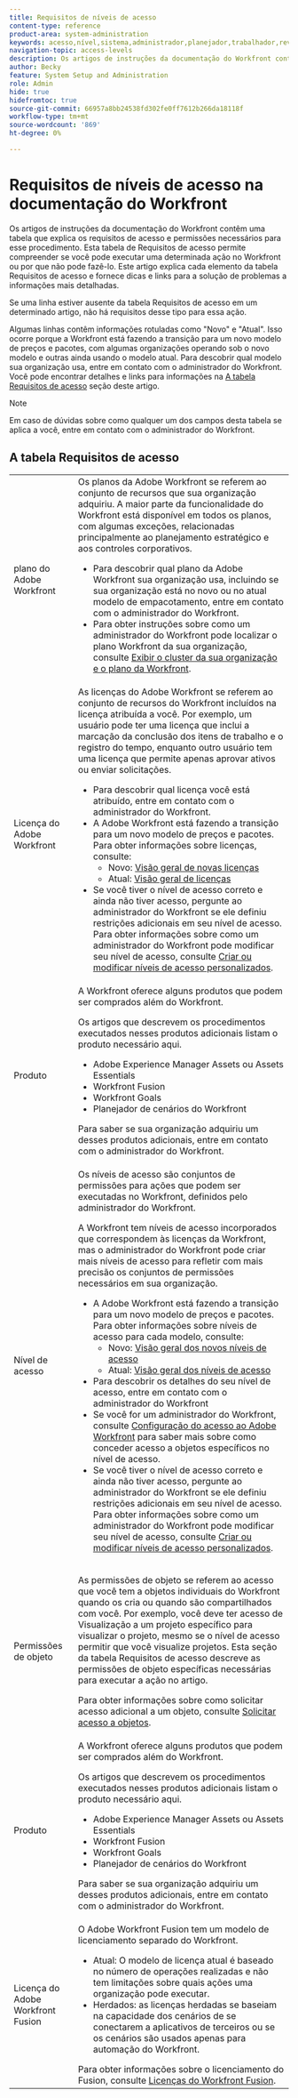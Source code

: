 ```yaml
---
title: Requisitos de níveis de acesso
content-type: reference
product-area: system-administration
keywords: acesso,nível,sistema,administrador,planejador,trabalhador,revisor,solicitante,externo,usuário
navigation-topic: access-levels
description: Os artigos de instruções da documentação do Workfront contêm uma tabela que explica o acesso e as permissões necessárias para esse procedimento. Este artigo explica a tabela de requisitos de acesso com mais detalhes e contém links para obter mais informações.
author: Becky
feature: System Setup and Administration
role: Admin
hide: true
hidefromtoc: true
source-git-commit: 66957a8bb24538fd302fe0ff7612b266da18118f
workflow-type: tm+mt
source-wordcount: '869'
ht-degree: 0%

---
```


# Requisitos de níveis de acesso na documentação do Workfront

Os artigos de instruções da documentação do Workfront contêm uma tabela que explica os requisitos de acesso e permissões necessários para esse procedimento. Esta tabela de Requisitos de acesso permite compreender se você pode executar uma determinada ação no Workfront ou por que não pode fazê-lo. Este artigo explica cada elemento da tabela Requisitos de acesso e fornece dicas e links para a solução de problemas a informações mais detalhadas.

Se uma linha estiver ausente da tabela Requisitos de acesso em um determinado artigo, não há requisitos desse tipo para essa ação.

Algumas linhas contêm informações rotuladas como &quot;Novo&quot; e &quot;Atual&quot;. Isso ocorre porque a Workfront está fazendo a transição para um novo modelo de preços e pacotes, com algumas organizações operando sob o novo modelo e outras ainda usando o modelo atual. Para descobrir qual modelo sua organização usa, entre em contato com o administrador do Workfront. Você pode encontrar detalhes e links para informações na [A tabela Requisitos de acesso](#the-access-requirements-table) seção deste artigo.

>[!NOTE]
>
>Em caso de dúvidas sobre como qualquer um dos campos desta tabela se aplica a você, entre em contato com o administrador do Workfront.

## A tabela Requisitos de acesso

<table style="table-layout:auto"> 
 <col> 
 <col> 
 <tbody> 
  <tr> 
   <td role="rowheader">plano do Adobe Workfront</td> 
   <td> Os planos da Adobe Workfront se referem ao conjunto de recursos que sua organização adquiriu. A maior parte da funcionalidade do Workfront está disponível em todos os planos, com algumas exceções, relacionadas principalmente ao planejamento estratégico e aos controles corporativos. 
   <ul><li>Para descobrir qual plano da Adobe Workfront sua organização usa, incluindo se sua organização está no novo ou no atual modelo de empacotamento, entre em contato com o administrador do Workfront.</li>
   <li>Para obter instruções sobre como um administrador do Workfront pode localizar o plano Workfront da sua organização, consulte <a href="/help/quicksilver/administration-and-setup/get-started-wf-administration/firewall-overview.md#view-your-organizations-cluster-and-workfront-plan" class="MCXref xref">Exibir o cluster da sua organização e o plano da Workfront</a>.</li></ul> </td> 
  </tr> 
  <tr> 
   <td role="rowheader">Licença do Adobe Workfront</td> 
   <td> As licenças do Adobe Workfront se referem ao conjunto de recursos do Workfront incluídos na licença atribuída a você. Por exemplo, um usuário pode ter uma licença que inclui a marcação da conclusão dos itens de trabalho e o registro do tempo, enquanto outro usuário tem uma licença que permite apenas aprovar ativos ou enviar solicitações. <p> 
   <ul>
   <li>Para descobrir qual licença você está atribuído, entre em contato com o administrador do Workfront.</li>
   <li>A Adobe Workfront está fazendo a transição para um novo modelo de preços e pacotes. Para obter informações sobre licenças, consulte:
   <ul>
   <li>Novo: <a href="/help/quicksilver/administration-and-setup/add-users/how-access-levels-work/licenses-overview.md" class="MCXref xref">Visão geral de novas licenças</a></li>
   <li>Atual: <a href="/help/quicksilver/administration-and-setup/add-users/access-levels-and-object-permissions/wf-licenses.md" class="MCXref xref">Visão geral de licenças</a></li></ul></li>
   <li>Se você tiver o nível de acesso correto e ainda não tiver acesso, pergunte ao administrador do Workfront se ele definiu restrições adicionais em seu nível de acesso. Para obter informações sobre como um administrador do Workfront pode modificar seu nível de acesso, consulte <a href="../../../administration-and-setup/add-users/configure-and-grant-access/create-modify-access-levels.md" class="MCXref xref">Criar ou modificar níveis de acesso personalizados</a>.
   </ul>
      </p> </td> 
  </tr> 
  <tr> 
   <td role="rowheader">Produto</td> 
   <td>A Workfront oferece alguns produtos que podem ser comprados além do Workfront.
   <p>Os artigos que descrevem os procedimentos executados nesses produtos adicionais listam o produto necessário aqui.</p>
   <ul>
   <li>Adobe Experience Manager Assets ou Assets Essentials </li>
   <li>Workfront Fusion</li>
   <li>Workfront Goals</li>
   <li>Planejador de cenários do Workfront</li>
   </ul>
   <p>Para saber se sua organização adquiriu um desses produtos adicionais, entre em contato com o administrador do Workfront.</p></td> 
  </tr> 
  <tr> 
   <td role="rowheader">Nível de acesso</td> 
   <td> Os níveis de acesso são conjuntos de permissões para ações que podem ser executadas no Workfront, definidos pelo administrador do Workfront. <p>A Workfront tem níveis de acesso incorporados que correspondem às licenças da Workfront, mas o administrador do Workfront pode criar mais níveis de acesso para refletir com mais precisão os conjuntos de permissões necessários em sua organização.</p>
   <ul>
    <li>A Adobe Workfront está fazendo a transição para um novo modelo de preços e pacotes. Para obter informações sobre níveis de acesso para cada modelo, consulte:
   <ul>
   <li>Novo: <a href="/help/quicksilver/administration-and-setup/add-users/how-access-levels-work/access-level-overview.md" class="MCXref xref">Visão geral dos novos níveis de acesso</a></li>
   <li>Atual: <a href="/help/quicksilver/administration-and-setup/add-users/access-levels-and-object-permissions/access-levels-overview.md" class="MCXref xref">Visão geral dos níveis de acesso</a></li></ul></li>
    <li>Para descobrir os detalhes do seu nível de acesso, entre em contato com o administrador do Workfront</li>
    <li>Se você for um administrador do Workfront, consulte <a href="../../../administration-and-setup/add-users/configure-and-grant-access/configure-access.md" class="MCXref xref">Configuração do acesso ao Adobe Workfront</a> para saber mais sobre como conceder acesso a objetos específicos no nível de acesso.</li>  
   <li>Se você tiver o nível de acesso correto e ainda não tiver acesso, pergunte ao administrador do Workfront se ele definiu restrições adicionais em seu nível de acesso. Para obter informações sobre como um administrador do Workfront pode modificar seu nível de acesso, consulte <a href="../../../administration-and-setup/add-users/configure-and-grant-access/create-modify-access-levels.md" class="MCXref xref">Criar ou modificar níveis de acesso personalizados</a>.</li>
    </td>
  </tr> 
  <tr> 
   <td role="rowheader">Permissões de objeto</td> 
   <td><p>As permissões de objeto se referem ao acesso que você tem a objetos individuais do Workfront quando os cria ou quando são compartilhados com você. Por exemplo, você deve ter acesso de Visualização a um projeto específico para visualizar o projeto, mesmo se o nível de acesso permitir que você visualize projetos. Esta seção da tabela Requisitos de acesso descreve as permissões de objeto específicas necessárias para executar a ação no artigo.</p>
   <p>Para obter informações sobre como solicitar acesso adicional a um objeto, consulte <a href="../../../workfront-basics/grant-and-request-access-to-objects/request-access.md" class="MCXref xref">Solicitar acesso a objetos</a>.</p></td> 
  </tr> 
  <tr> 
   <td role="rowheader">Produto</td> 
   <td>A Workfront oferece alguns produtos que podem ser comprados além do Workfront.
   <p>Os artigos que descrevem os procedimentos executados nesses produtos adicionais listam o produto necessário aqui.</p>
   <ul>
   <li>Adobe Experience Manager Assets ou Assets Essentials </li>
   <li>Workfront Fusion</li>
   <li>Workfront Goals</li>
   <li>Planejador de cenários do Workfront</li>
   </ul>
   <p>Para saber se sua organização adquiriu um desses produtos adicionais, entre em contato com o administrador do Workfront.</p></td> 
  </tr> 
  <tr> 
   <td role="rowheader">Licença do Adobe Workfront Fusion</td> 
   <td>O Adobe Workfront Fusion tem um modelo de licenciamento separado do Workfront. 
   <ul><li>Atual: O modelo de licença atual é baseado no número de operações realizadas e não tem limitações sobre quais ações uma organização pode executar. </li>
   <li>Herdados: as licenças herdadas se baseiam na capacidade dos cenários de se conectarem a aplicativos de terceiros ou se os cenários são usados apenas para automação do Workfront. </li>
   </ul>
   Para obter informações sobre o licenciamento do Fusion, consulte <a href="/help/quicksilver/workfront-fusion/get-started/license-automation-vs-integration.md" class="MCXref xref">Licenças do Workfront Fusion</a>.
   </td> 
  </tr> 
 </tbody> 
</table>


